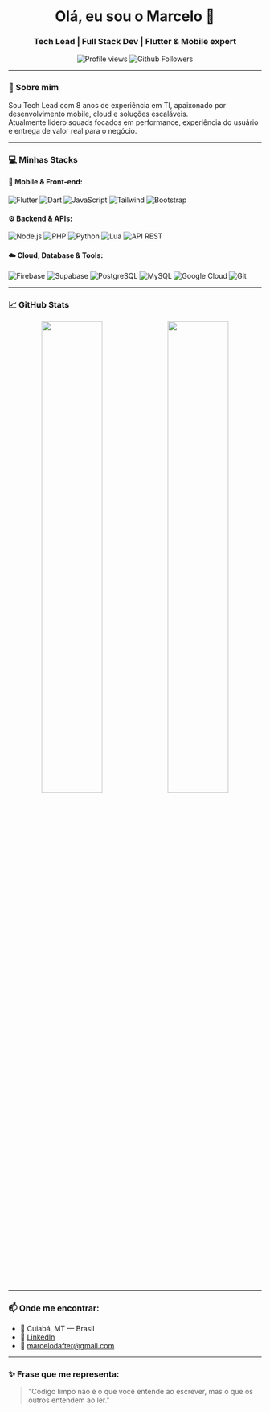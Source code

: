<h1 align="center">Olá, eu sou o Marcelo 👋</h1>
<h3 align="center">Tech Lead | Full Stack Dev | Flutter & Mobile expert</h3>

<p align="center">
  <img src="https://komarev.com/ghpvc/?username=marcelogsv&color=blueviolet" alt="Profile views" />
  <img src="https://img.shields.io/github/followers/marcelogsv?label=Follow&style=social" alt="Github Followers" />
</p>

---

### 🚀 Sobre mim

Sou Tech Lead com 8 anos de experiência em TI, apaixonado por desenvolvimento mobile, cloud e soluções escaláveis.  
Atualmente lidero squads focados em performance, experiência do usuário e entrega de valor real para o negócio.

---

### 💻 Minhas Stacks

#### 📱 Mobile & Front-end:
![Flutter](https://img.shields.io/badge/-Flutter-02569B?style=flat&logo=flutter&logoColor=white)
![Dart](https://img.shields.io/badge/-Dart-0175C2?style=flat&logo=dart&logoColor=white)
![JavaScript](https://img.shields.io/badge/-JavaScript-F7DF1E?style=flat&logo=javascript&logoColor=black)
![Tailwind](https://img.shields.io/badge/-Tailwind-38B2AC?style=flat&logo=tailwind-css&logoColor=white)
![Bootstrap](https://img.shields.io/badge/-Bootstrap-563D7C?style=flat&logo=bootstrap&logoColor=white)

#### ⚙️ Backend & APIs:
![Node.js](https://img.shields.io/badge/-Node.js-339933?style=flat&logo=node.js&logoColor=white)
![PHP](https://img.shields.io/badge/-PHP-777BB4?style=flat&logo=php&logoColor=white)
![Python](https://img.shields.io/badge/-Python-3776AB?style=flat&logo=python&logoColor=white)
![Lua](https://img.shields.io/badge/-Lua-2C2D72?style=flat&logo=lua&logoColor=white)
![API REST](https://img.shields.io/badge/-REST%20API-black?style=flat)

#### ☁️ Cloud, Database & Tools:
![Firebase](https://img.shields.io/badge/-Firebase-FFCA28?style=flat&logo=firebase&logoColor=black)
![Supabase](https://img.shields.io/badge/-Supabase-3ECF8E?style=flat&logo=supabase&logoColor=white)
![PostgreSQL](https://img.shields.io/badge/-PostgreSQL-336791?style=flat&logo=postgresql&logoColor=white)
![MySQL](https://img.shields.io/badge/-MySQL-4479A1?style=flat&logo=mysql&logoColor=white)
![Google Cloud](https://img.shields.io/badge/-Google%20Cloud-4285F4?style=flat&logo=google-cloud&logoColor=white)
![Git](https://img.shields.io/badge/-Git-F05032?style=flat&logo=git&logoColor=white)

---

### 📈 GitHub Stats

<p align="center">
  <img width="49%" src="https://github-readme-stats.vercel.app/api?username=marcelogsv&show_icons=true&theme=tokyonight" />
  <img width="49%" src="https://github-readme-streak-stats.herokuapp.com/?user=marcelogsv&theme=tokyonight" />
</p>

---

### 📫 Onde me encontrar:

- 📍 Cuiabá, MT — Brasil
- 💼 [LinkedIn](https://www.linkedin.com/in/marcelovasconcelos)
- 📧 marcelodafter@gmail.com

---

### ✨ Frase que me representa:

> "Código limpo não é o que você entende ao escrever, mas o que os outros entendem ao ler."
